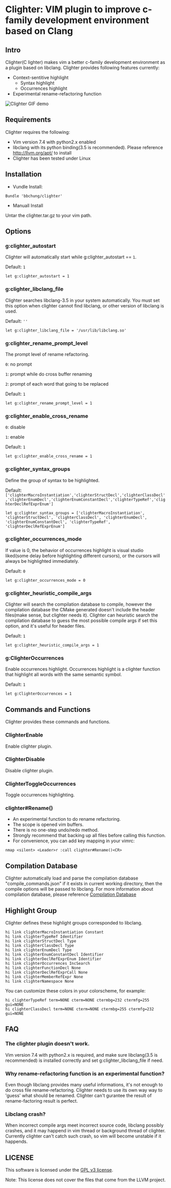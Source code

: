 # Clighter: VIM plugin to improve c-family development environment based on Clang

## Intro

Clighter(C lighter) makes vim a better c-family development environment as a
plugin based on libclang. Clighter provides following features currently:

* Context-sentitive highlight
	* Syntax highlight
	* Occurrences highlight
* Experimental rename-refactoring function

![Clighter GIF demo](http://goo.gl/C7FYg8)

## Requirements

Clighter requires the following:

* Vim version 7.4 with python2.x enabled
* libclang with its python binding(3.5 is recommended). Please reference
  http://llvm.org/apt/ to install
* Clighter has been tested under Linux

## Installation

* Vundle Install:
```vim
Bundle 'bbchung/clighter'
```
* Manuall Install

Untar the clighter.tar.gz to your vim path.

## Options

### g:clighter_autostart

Clighter will automatically start while g:clighter_autostart == `1`.

Default: `1`
```vim
let g:clighter_autostart = 1
```

### g:clighter_libclang_file

Clighter searches libclang-3.5 in your system automatically. You must set this
option when clighter cannot find libclang, or other version of libclang is
used.

Default: `''`
```vim
let g:clighter_libclang_file = '/usr/lib/libclang.so'
```

### g:clighter_rename_prompt_level

The prompt level of rename refactoring.

`0`: no prompt

`1`: prompt while do cross buffer renaming

`2`: prompt of each word that going to be replaced

Default: `1`
```vim
let g:clighter_rename_prompt_level = 1
```

### g:clighter_enable_cross_rename

`0`: disable

`1`: enable

Default: `1`
```vim
let g:clighter_enable_cross_rename = 1
```

### g:clighter_syntax_groups

Define the group of syntax to be highlighted.

Default: `['clighterMacroInstantiation','clighterStructDecl','clighterClassDecl','clighterEnumDecl','clighterEnumConstantDecl','clighterTypeRef','clighterDeclRefExprEnum']`
```vim
let g:clighter_syntax_groups = ['clighterMacroInstantiation', 'clighterStructDecl', 'clighterClassDecl', 'clighterEnumDecl', 'clighterEnumConstantDecl', 'clighterTypeRef', 'clighterDeclRefExprEnum']
```

### g:clighter_occurrences_mode

If value is 0, the behavior of occurrences highlight is visual studio
liked(some delay before highlighting different cursors), or the cursors will
always be highlighted immediately.

Default: `0`
```vim
let g:clighter_occurrences_mode = 0
```

### g:clighter_heuristic_compile_args

Clighter will search the compilation database to compile, however the
compilation database the CMake generated doesn't include the header files(make
sense, but clighter needs it). Clighter can heuristic search the compilation
database to guess the most possible compile args if set this option, and it's
useful for header files.

Default: `1`
```vim
let g:clighter_heuristic_compile_args = 1
```

### g:ClighterOccurrences

Enable occurrences highlight. Occurrences highlight is a clighter function
that highlight all words with the same semantic symbol.

Default: `1`
```vim
let g:ClighterOccurrences = 1
```

## Commands and Functions

Clighter provides these commands and functions.

### ClighterEnable

Enable clighter plugin.

### ClighterDisable

Disable clighter plugin.

### ClighterToggleOccurrences

Toggle occurrences highlighting.

### clighter#Rename()

* An experimental function to do rename refactoring.
* The scope is opened vim buffers.
* There is no one-step undo/redo method.
* Strongly recommend that backing up all files before calling this function.
* For convenience, you can add key mapping in your vimrc:
```vim
nmap <silent> <Leader>r :call clighter#Rename()<CR>
```

## Compilation Database

Clighter automatically load and parse the compilation database
"compile_commands.json" if it exists in current working directory, then the
compile options will be passed to libclang. For more information about
compilation database, please reference [Compilation Database][cdb] 

## Highlight Group

Clighter defines these highlight groups corresponded to libclang.

```vim
hi link clighterMacroInstantiation Constant
hi link clighterTypeRef Identifier
hi link clighterStructDecl Type
hi link clighterClassDecl Type
hi link clighterEnumDecl Type
hi link clighterEnumConstantDecl Identifier
hi link clighterDeclRefExprEnum Identifier
hi link clighterOccurrences IncSearch
hi link clighterFunctionDecl None
hi link clighterDeclRefExprCall None
hi link clighterMemberRefExpr None
hi link clighterNamespace None
```

You can customize these colors in your colorscheme, for example:
```vim
hi clighterTypeRef term=NONE cterm=NONE ctermbg=232 ctermfg=255 gui=NONE
hi clighterClassDecl term=NONE cterm=NONE ctermbg=255 ctermfg=232 gui=NONE
```

## FAQ

### The clighter plugin doesn't work.
Vim version 7.4 with python2.x is required, and make sure libclang(3.5 is
recommended) is installed correctly and set g:clighter_libclang_file if need.

### Why rename-refactoring function is an experimental function?
Even though libclang provides many useful informations, it's not enough to do
cross file rename-refactoring. Clighter needs to use its own way way to
'guess' what should be renamed. Clighter can't gurantee the result of
rename-factoring result is perfect.

### Libclang crash?
When incorrect compile args meet incorrect source code, libclang possibly
crashes, and it may happend in vim thread or background thread of clighter.
Currently clighter can't catch such crash, so vim will become unstable if it
happends.


## LICENSE

This software is licensed under the [GPL v3 license][gpl].

Note: This license does not cover the files that come from the LLVM project.


[gpl]: http://www.gnu.org/copyleft/gpl.html
[ycm]: https://github.com/Valloric/YouCompleteMe
[cdb]: http://clang.llvm.org/docs/JSONCompilationDatabase.html
